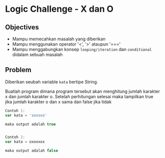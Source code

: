 # Logic Challenge - X dan O

## Objectives
- Mampu memecahkan masalah yang diberikan
- Mampu menggunakan operator '<', '>' ataupun '==='
- Mampu menggabungkan konsep `looping/iteration` dan `conditional` didalam sebuah masalah

## Problem
Diberikan seubah variable `kata` bertipe String.

Buatlah program dimana program tersebut akan menghitung jumlah karakter x dan jumlah karakter o. Setelah perhitungan selesai maka tampilkan true jika jumlah karakter o dan x sama dan false jika tidak


```JavaScript
Contoh 1:
var kata = 'xoxoxo'

maka output adalah true


Contoh 2:
var kata = oxooxox

maka output adalah false
```

